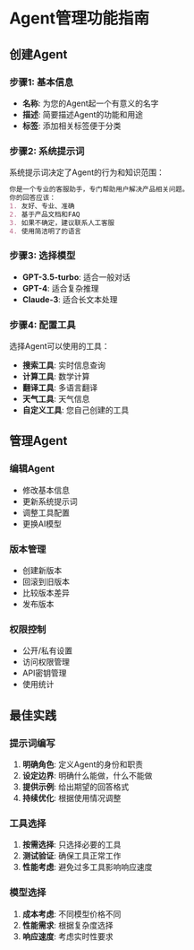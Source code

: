 # Agent管理功能指南

## 创建Agent

### 步骤1: 基本信息
- **名称**: 为您的Agent起一个有意义的名字
- **描述**: 简要描述Agent的功能和用途
- **标签**: 添加相关标签便于分类

### 步骤2: 系统提示词
系统提示词决定了Agent的行为和知识范围：

```markdown
你是一个专业的客服助手，专门帮助用户解决产品相关问题。
你的回答应该：
1. 友好、专业、准确
2. 基于产品文档和FAQ
3. 如果不确定，建议联系人工客服
4. 使用简洁明了的语言
```

### 步骤3: 选择模型
- **GPT-3.5-turbo**: 适合一般对话
- **GPT-4**: 适合复杂推理
- **Claude-3**: 适合长文本处理

### 步骤4: 配置工具
选择Agent可以使用的工具：
- **搜索工具**: 实时信息查询
- **计算工具**: 数学计算
- **翻译工具**: 多语言翻译
- **天气工具**: 天气信息
- **自定义工具**: 您自己创建的工具

## 管理Agent

### 编辑Agent
- 修改基本信息
- 更新系统提示词
- 调整工具配置
- 更换AI模型

### 版本管理
- 创建新版本
- 回滚到旧版本
- 比较版本差异
- 发布版本

### 权限控制
- 公开/私有设置
- 访问权限管理
- API密钥管理
- 使用统计

## 最佳实践

### 提示词编写
1. **明确角色**: 定义Agent的身份和职责
2. **设定边界**: 明确什么能做，什么不能做
3. **提供示例**: 给出期望的回答格式
4. **持续优化**: 根据使用情况调整

### 工具选择
1. **按需选择**: 只选择必要的工具
2. **测试验证**: 确保工具正常工作
3. **性能考虑**: 避免过多工具影响响应速度

### 模型选择
1. **成本考虑**: 不同模型价格不同
2. **性能需求**: 根据复杂度选择
3. **响应速度**: 考虑实时性要求
